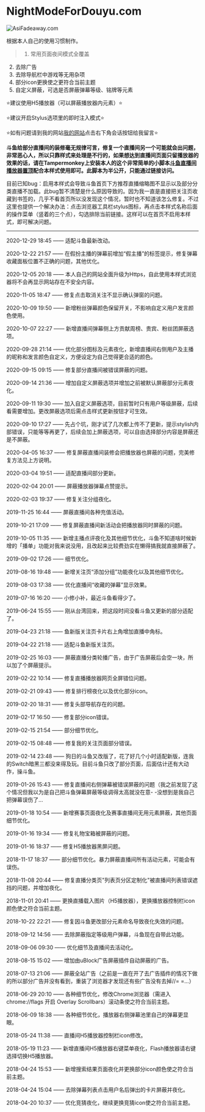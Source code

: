 # NightModeForDouyu.com

![AsiFadeaway.com](https://www.asifadeaway.com/imgs/Logo.png)

根据本人自己的使用习惯制作。

> 1. 常用页面夜间模式全覆盖
2. 去除广告
3. 去除导航栏中游戏等无用杂项
4. 部分icon更换使之更符合当前主题
5. 自定义屏蔽，可选是否屏蔽弹幕等级、铭牌等元素

⭐建议使用H5播放器（可以屏蔽播放器内元素）⭐

⭐建议开启Stylus选项里的即时注入模式⭐

⭐如有问题请到我的网站[我的网站](http://www.asifadeaway.com)点击右下角会话按钮给我留言⭐

**斗鱼给部分直播间的装修毫无规律可言，修复一个直播间另一个可能就会出问题，非常恶心人，所以只靠样式来处理是不行的，如果想达到直播间页面只留播放器的效果的话，请在Tampermonkey上安装本人的这个非常简单的小脚本[斗鱼直播间播放器置顶](https://greasyfork.org/zh-CN/scripts/399600)配合本样式使用即可。此脚本为半公开，只能通过链接访问。**

目前已知bug：启用本样式会导致斗鱼首页下方推荐直播缩略图不显示以及部分分类直播不加载。此bug暂不清楚是什么原因导致的。因为我一直是直接把关注页收藏到书签的，几乎不看首页所以没发现这个情况，暂时也不知道该怎么修复。不过这里也提供一个解决办法：点击浏览器工具栏stylus图标，再点击本样式名称后面的操作菜单（竖着的三个点），勾选排除当前链接。这样可以在首页不启用本样式，即可解决问题。

---------------------------------------------------

2020-12-29 18:45 —— 适配斗鱼最新改动。

2020-12-22 21:57 —— 在假扮主播的弹幕前增加“假主播”的标签提示，修复弹幕收藏面板位置不正确的问题，其他优化。

2020-12-05 20:18 —— 本人自己的网站全面升级为Https，自此使用本样式浏览器将不会再显示网站存在不安全内容。

2020-11-05 18:47 —— 修复点击取消关注不显示确认弹窗的问题。

2020-10-09 19:50 —— 新增粉丝弹幕颜色保留开关，不影响自定义用户发言颜色使用。

2020-10-07 22:27 —— 新增直播间弹幕侧上方贡献周榜、贵宾、粉丝团屏蔽选项。

2020-09-28 21:14 —— 优化部分图标及元素夜化，新增直播间右侧用户及主播的昵称和发言颜色自定义，方便设定为自己觉得更合适的颜色。

2020-09-15 09:15 —— 修复部分直播间被错误屏蔽的问题。

2020-09-14 21:36 —— 增加自定义屏蔽选项并增加之前被默认屏蔽部分元素夜化。

2020-09-11 19:30 —— 加入自定义屏蔽选项，目前暂时只有用户等级屏蔽，后续看需要增加。更改屏蔽选项后需点击样式更新按钮才可生效。

2020-09-10 17:27 —— 先占个坑，刚才试了几次都上传不了更新，提示stylish内部错误，只能等等再更了，后续会加上屏蔽选项，可以自由选择部分内容是屏蔽还是不屏蔽。

2020-04-05 16:37 —— 修复屏蔽直播间装修会把播放器也屏蔽的问题，完美修复方法见上方说明。

2020-03-04 19:51 —— 适配直播间部分更新。

2020-02-04 20:01 —— 屏蔽播放器弹幕点赞提示。

2020-02-03 19:37 —— 修复关注分组夜化。

2019-11-25 16:44 —— 屏蔽直播间各种充值活动。

2019-10-21 17:09 —— 修复屏蔽直播间新活动会把播放器同时屏蔽的问题。

2019-10-05 11:35 —— 新增主播点评夜化及其他细节优化，斗鱼不知道啥时候新增的「播单」功能对我来说没用，且改起来比较费劲实在懒得搞我就直接屏蔽了。

2019-09-02 17:26 —— 细节优化。

2019-08-16 19:48 —— 新增关注页“添加分组”功能夜化以及其他细节优化。

2019-08-03 17:38 —— 优化直播间“收藏的弹幕”显示效果。

2019-07-16 16:20 —— 小修小补，最近斗鱼看得少了。

2019-06-24 15:55 —— 刚从台湾回来，把这段时间没看斗鱼又更新的部分适配了。

2019-04-23 21:18 —— 鱼新版关注页卡片右上角增加直播中角标。

2019-04-22 21:18 —— 适配斗鱼新版关注页。

2019-02-25 16:03 —— 屏蔽直播分类轮播广告，由于广告屏蔽后会空一块，所以加了个屏蔽提示。

2019-02-22 10:14 —— 修复直播播放器网页全屏错位问题。

2019-02-21 09:43 —— 修复排行榜夜化以及优化部分icon。

2019-02-20 18:31 —— 修复头部导航存在的问题。

2019-02-17 16:50 —— 修复部分icon错误。

2019-02-15 21:54 —— 部分细节优化。

2019-02-15 08:48 —— 修复我的关注页面部分错误。

2019-02-14 23:48 —— 狗日的斗鱼又改版了，花了好几个小时适配新版，连我的Switch暗黑三都没来得及玩。目前斗鱼只改了部分页面，后面估计还有大动作，操斗鱼。

2019-01-26 15:43 —— 修复直播间右侧弹幕被错误屏蔽的问题（我之前发现了这个情况但我以为是自己把斗鱼弹幕屏蔽等级调得太高就没在意- -没想到是我自己把弹幕误伤了...

2019-01-18 10:54 —— 新增赛事页面夜化及赛事直播间无用元素屏蔽，其他页面细节优化。

2019-01-16 19:34 —— 修复礼物宝箱被屏蔽的问题。

2019-01-16 18:37 —— 修复H5播放器黑屏问题。

2018-11-17 18:37 —— 部分细节优化。暴力屏蔽直播间所有活动元素，可能会有误伤。

2018-11-08 20:44 —— 修复直播分类页"列表页分区定制化"被直播间列表错误遮挡的问题，并增加夜化。

2018-11-01 20:41 —— 更换直播载入图片（H5播放器），更换播放器控制栏icon颜色使之符合当前主题。

2018-10-22 22:21 —— 修复因斗鱼更改部分元素命名导致夜化失效的问题。

2018-09-12 14:56 —— 去除屏蔽指定等级用户弹幕，斗鱼现在自带此功能。

2018-09-06 09:30 —— 优化细节及直播间去活动化。

2018-08-15 15:02 —— 增加由uBlock广告屏蔽插件自动屏蔽的广告。

2018-07-13 21:06 —— 屏蔽全站广告（之前是一直在开了去广告插件的情况下做的所以部分广告并没有看到，重装了浏览器才发现还有些广告没有去掉//= =...）

2018-06-29 20:10 —— 各种细节优化，修改Chrome浏览器（需进入 chrome://flags 开启 Overlay Scrollbars）滚动条使之符合当前主题。

2018-06-09 18:38 —— 各种细节优化，播放器右侧弹幕池里自己的弹幕更显眼。

2018-05-24 11:38 —— 直播间H5播放器控制栏icon修改。

2018-05-19 11:23 —— 新增直播间H5播放器右键菜单夜化，Flash播放器请右键选择切换H5播放器。

2018-04-24 15:53 —— 新增搜索结果页面夜化并更换部分icon颜色使之符合当前主题。

2018-04-24 15:04 —— 去除弹幕列表点击用户名后弹出的卡片屏蔽并夜化。

2018-04-20 10:37 —— 优化竞猜夜化，继续更换竞猜icon使之符合当前主题。

